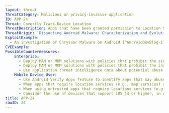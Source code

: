 ```yaml
---
layout: threat
ThreatCategory: Malicious or privacy-invasive application
ID: APP-24
Threat: Covertly Track Device Location
ThreatDescription: Apps that have been granted permission to Location Services or similar OS-provided services can abuse this permission to report device outside of what may be needed to support legitimate app functionality (e.g. navigation). Device location data may facilitate further attacks such as geo-physical or behavioral tracking of the user.
ThreatOrigin: 'Dissecting Android Malware: Characterization and Evolution [^85]'
ExploitExample:
  - An investigation of Chrysaor Malware on Android [^AndroidDevBlog-1]
CVEExample:
PossibleCountermeasures:
    Enterprise:
      - Deploy MAM or MDM solutions with policies that prohibit the side-loading of apps, which may bypass security checks on the app.
      - Deploy MAM or MDM solutions with policies that prohibit the installation of apps from 3rd party (unofficial) app stores.
      - Use application threat intelligence data about potential abuse of location services associated with apps installed on COPE or BYOD devices
    Mobile Device User:
      - Use Android Verify Apps feature to identify apps that may abuse location services.
      - When apps that require location services (e.g., map services) are not in use, use OS-provided settings to globally disable access to location services
      - When using untrusted apps that require locations services (e.g., map services), use OS-provided settings to revoke access to location services once the app is no longer in use.
      - Consider the use of devices that support iOS 14 or higher, in which users can decide whether or not applications have access to precision location of their device.
title: APP-24
rawID: 24
---
```

